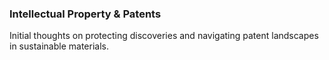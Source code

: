 ### Intellectual Property & Patents
Initial thoughts on protecting discoveries and navigating patent landscapes in sustainable materials.
